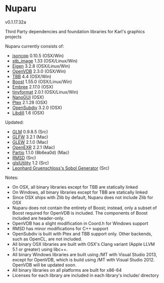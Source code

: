 Nuparu
======

v0.1.17.32a

Third Party dependencies and foundation libraries for Karl's graphics projects

Nuparu currently consists of:

* [jsoncpp](http://sourceforge.net/projects/jsoncpp/) 0.10.5 (OSX/Win)
* [stb_image](https://code.google.com/p/stblib/) 1.33 (OSX/Linux/Win)
* [Eigen](eigen.tuxfamily.org/) 3.2.8 (OSX/Linux/Win)
* [OpenVDB](http://www.openvdb.org/) 2.3.0 (OSX/Win)
* [TBB](https://www.threadingbuildingblocks.org/) 4.4 (OSX/Win)
* [Boost](www.boost.org) 1.55.0 (OSX/Linux/Win)
* [Embree](https://embree.github.io) 2.17.0 (OSX)
* [tinyformat](https://github.com/c42f/tinyformat) 2.0.1 (OSX/Linux/Win)
* [NanoGUI](https://github.com/wjakob/nanogui) (OSX)
* [Ptex](http://ptex.us) 2.1.28 (OSX)
* [OpenSubdiv](http://graphics.pixar.com/opensubdiv/docs/intro.html)  3.2.0 (OSX)
* [Libdill](http://libdill.org) 1.6 (OSX)

Updated:

* [GLM](http://glm.g-truc.net) 0.9.8.5 (Src)
* [GLFW](http://www.glfw.org) 3.2.1 (Mac)
* [GLEW](http://github.com/nigels-com/glew) 2.1.0 (Mac)
* [OpenEXR](http://www.openexr.com) 2.2.1 (Mac)
* [Partio](http://www.disneyanimation.com/technology/partio.html) 1.1.0 (8b6ea0d) (Mac)
* [RMSD](http://boscoh.com/code/) (Src)
* [glslUtility](https://github.com/CIS565-Fall-2012/Project0-Cuda-Checker/blob/master/HW0_MAC/src/glslUtility.cpp) 1.2 (Src)
* [Leonhard Gruenschloss's Sobol Generator](http://gruenschloss.org) (Src)

Notes:

* On OSX, all binary libraries except for TBB are statically linked
* On Windows, all binary libraries except for TBB are statically linked
* Since OSX ships with Zlib by default, Nuparu does not include Zlib for OSX
* Nuparu does not contain the entirety of Boost; instead, only a subset of Boost required for OpenVDB is included. The components of Boost included are header-only.
* OpenVDB has a slight modification in Coord.h for Windows support
* RMSD has minor modifications for C++ support
* OpenSubdiv is built with Ptex and TBB support only. Other backends, such as OpenCL, are not included.
* All binary OSX libraries are built with OSX's Clang variant (Apple LLVM 5.1 or greater) using libc++.
* All binary Windows libraries are built using /MT with Visual Studio 2013, except for OpenVDB, which is build using /MT with Visual Studio 2012. OpenVDB will be updated soon.
* All binary libraries on all platforms are built for x86-64
* Licenses for each library are included in each library's include/ directory
